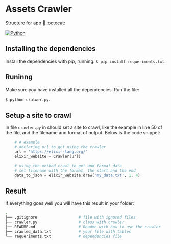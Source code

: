 # Assets Crawler

Structure for app :open_file_folder: :octocat:

[![Python](https://img.shields.io/badge/python-3.6-blue.svg)](https://www.python.org/downloads/release/python-360/)

## Installing the dependencies

Install the dependencies with pip, running:
`$ pip install requeriments.txt`.

## Runinng

Make sure you have installed all the dependencies. Run the file:

`$ python cralwer.py`.

## Setup a site to crawl

In file `crawler.py` in should set a site to crawl, like the example in line 50 of the file, and the filename and format of output. Below is the code snippet:

```python
    # # example
    # declaring url to get using the crawler
    url = 'https://elixir-lang.org/'
    elixir_website = Crawler(url)

    # using the method crawl to get and format data
    # set filename with the format, the start and the end
    data_to_json = elixir_website.draw('my_data.txt', 1, 4)

```

## Result

If everything goes well you will have this result in your folder:

```bash
.
├── .gitignore                  # file with ignored files
├── crawler.py                  # class with crawler
├── README.md                   # Readme with how to use the crawler
├── crawled_data.txt            # your file with tables
└── requeriments.txt            # dependencies file
```
